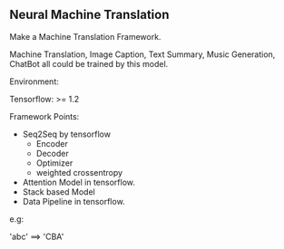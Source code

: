 ## Neural Machine Translation

Make a Machine Translation Framework.

Machine Translation, Image Caption, Text Summary, Music Generation, ChatBot all could be trained by this model.

Environment:

Tensorflow: >= 1.2

Framework Points:

+ Seq2Seq by tensorflow
    + Encoder
    + Decoder
    + Optimizer
    + weighted crossentropy
+ Attention Model in tensorflow.
+ Stack based Model
+ Data Pipeline in tensorflow.

 e.g:

 'abc' ==> 'CBA'



